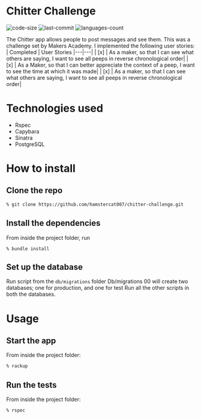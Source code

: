 # Chitter Challenge
![code-size](https://img.shields.io/github/languages/code-size/hamstercat007/chitter-challenge )
![last-commit](https://img.shields.io/github/last-commit/hamstercat007/chitter-challenge)
![languages-count](https://img.shields.io/github/languages/count/hamstercat007/chitter-challenge)


The Chitter app allows people to post messages and see them. This was a challenge set by Makers Academy. I implemented the following user stories:
| Completed | User Stories 
|---|---|
|  [x] | As a maker, so that I can see what others are saying, I want to see all peeps in reverse chronological order|
|  [x] | As a Maker, so that I can better appreciate the context of a peep, I want to see the time at which it was made|
|  [x] | As a maker, so that I can see what others are saying, I want to see all peeps in reverse chronological order|

# Technologies used
* Rspec
* Capybara
* Sinatra
* PostgreSQL

# How to install
## Clone the repo
```sh
% git clone https://github.com/hamstercat007/chitter-challenge.git
```

## Install the dependencies 
From inside the project folder, run 
```
% bundle install
```
## Set up the database
Run script from the `db/migrations` folder
Db/migrations 00 will create two databases; one for production, and one for test
Run all the other scripts in both the databases.

# Usage
## Start the app 
From inside the project folder:
```sh
% rackup
```

## Run the tests
From inside the project folder:
```sh
% rspec 
```